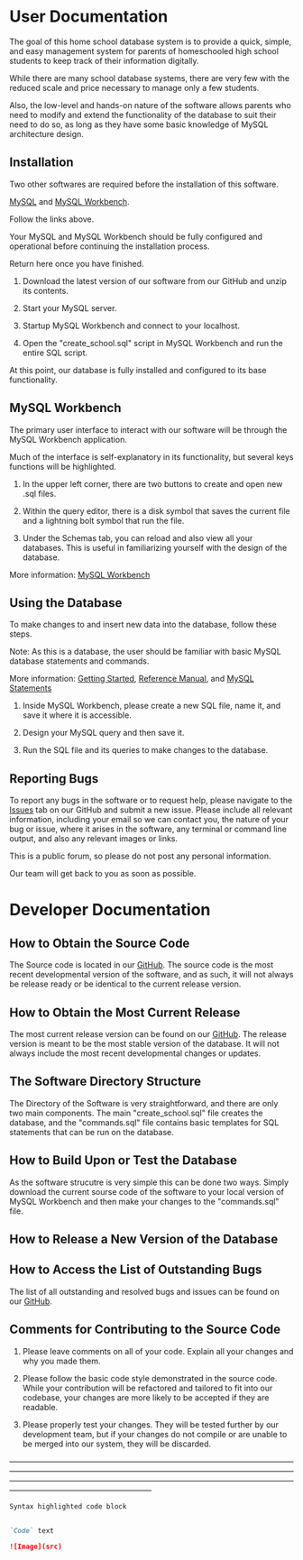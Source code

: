 # User Documentation

The goal of this home school database system is to provide a quick, simple, and easy management system for parents of homeschooled high school students to keep track of their information digitally.

While there are many school database systems, there are very few with the reduced scale and price necessary to manage only a few students.

Also, the low-level and hands-on nature of the software allows parents who need to modify and extend the functionality of the database to suit their need to do so, as long as they have some basic knowledge of MySQL architecture design.

## Installation

Two other softwares are required before the installation of this software.

[MySQL](https://dev.mysql.com/doc/mysql-installation-excerpt/5.7/en/) and [MySQL Workbench](https://dev.mysql.com/doc/workbench/en/wb-installing.html).

Follow the links above.

Your MySQL and MySQL Workbench should be fully configured and operational before continuing the installation process.

Return here once you have finished.

1. Download the latest version of our software from our GitHub and unzip its contents.

2. Start your MySQL server.

3. Startup MySQL Workbench and connect to your localhost.

4. Open the "create_school.sql" script in MySQL Workbench and run the entire SQL script.

At this point, our database is fully installed and configured to its base functionality.

## MySQL Workbench

The primary user interface to interact with our software will be through the MySQL Workbench application.

Much of the interface is self-explanatory in its functionality, but several keys functions will be highlighted.

1. In the upper left corner, there are two buttons to create and open new .sql files.

2. Within the query editor, there is a disk symbol that saves the current file and a lightning bolt symbol that run the file.

3. Under the Schemas tab, you can reload and also view all your databases. This is useful in familiarizing yourself with the design of the database.

More information: [MySQL Workbench](https://www.mysql.com/products/workbench/dev/)

## Using the Database

To make changes to and insert new data into the database, follow these steps.

Note: As this is a database, the user should be familiar with basic MySQL database statements and commands.

More information: [Getting Started](https://dev.mysql.com/doc/mysql-getting-started/en/), [Reference Manual](URL), and [MySQL Statements](https://dev.mysql.com/doc/refman/8.0/en/sql-statements.html)

1. Inside MySQL Workbench, please create a new SQL file, name it, and save it where it is accessible.

2. Design your MySQL query and then save it.

3. Run the SQL file and its queries to make changes to the database.

## Reporting Bugs

To report any bugs in the software or to request help, please navigate to the [Issues](https://github.com/homeschool-database/homeschool-database-system/issues) tab on our GitHub and submit a new issue. Please include all relevant information, including your email so we can contact you, the nature of your bug or issue, where it arises in the software, any terminal or command line output, and also any relevant images or links.

This is a public forum, so please do not post any personal information.

Our team will get back to you as soon as possible.


# Developer Documentation

## How to Obtain the Source Code

The Source code is located in our [GitHub](https://github.com/homeschool-database/homeschool-database-system). The source code is the most recent developmental version of the software, and as such, it will not always be release ready or be identical to the current release version.

## How to Obtain the Most Current Release

The most current release version can be found on our [GitHub](https://github.com/homeschool-database/homeschool-database-system/releases). The release version is meant to be the most stable version of the database. It will not always include the most recent developmental changes or updates.

## The Software Directory Structure

The Directory of the Software is very straightforward, and there are only two main components. The main "create_school.sql" file creates the database, and the "commands.sql" file contains basic templates for SQL statements that can be run on the database.













## How to Build Upon or Test the Database

As the software strucutre is very simple this can be done two ways. Simply download the current sourse code of the software to your local version of MySQL Workbench and then make your changes to the "commands.sql" file.

## How to Release a New Version of the Database



## How to Access the List of Outstanding Bugs

The list of all outstanding and resolved bugs and issues can be found on our [GitHub](https://github.com/homeschool-database/homeschool-database-system/issues).

## Comments for Contributing to the Source Code

1. Please leave comments on all of your code. Explain all your changes and why you made them.

2. Please follow the basic code style demonstrated in the source code. While your contribution will be refactored and tailored to fit into our codebase, your changes are more likely to be accepted if they are readable.

3. Please properly test your changes. They will be tested further by our development team, but if your changes do not compile or are unable to be merged into our system, they will be discarded.




——————————————————————————————————————————————————————————————————————————————————————————————————————————————————————————————


```markdown
Syntax highlighted code block


`Code` text

![Image](src)
```
